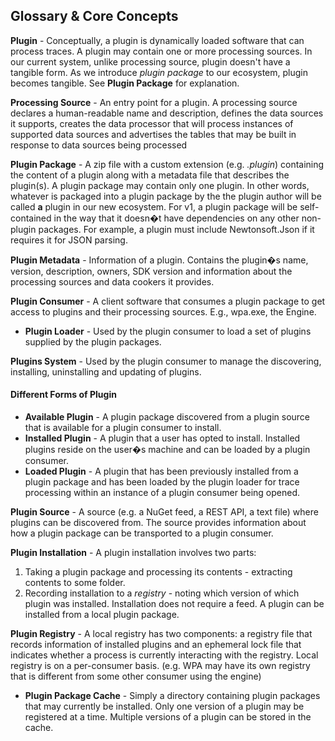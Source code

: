 ## Glossary & Core Concepts
**Plugin** - Conceptually, a plugin is dynamically loaded software that can process traces. A plugin may contain one or more processing sources.  In our current system,  unlike processing source,  plugin doesn't have a tangible form.  As we introduce *plugin package* to our ecosystem, plugin becomes tangible. See **Plugin Package** for explanation.

**Processing Source** - An entry point for a plugin. A processing source declares a human-readable name and description, defines the data sources it supports, creates the data processor that will process instances of supported data sources and advertises the tables that may be built in response to data sources being processed

**Plugin Package** - A zip file with a custom extension (e.g. *.plugin*) containing the content of a plugin along with a metadata file that describes the plugin(s).  A plugin package may contain only one plugin. In other words, whatever is packaged into a plugin package by the the plugin author will be called **a** plugin in our new ecosystem. For v1, a plugin package will be self-contained in the way that it doesn�t have dependencies on any other non-plugin packages. For example, a plugin must include Newtonsoft.Json if it requires it for JSON parsing.

**Plugin Metadata** - Information of a plugin. Contains the plugin�s name, version, description, owners, SDK version and information about the processing sources and data cookers it provides.

**Plugin Consumer** - A client software that consumes a plugin package to get access to plugins and their processing sources. E.g., wpa.exe, the Engine.
- **Plugin Loader** - Used by the plugin consumer to load a set of plugins supplied by the plugin packages.

**Plugins System** - Used by the plugin consumer to manage the discovering, installing, uninstalling and updating of plugins.

#### Different Forms of Plugin
 - **Available Plugin**  - A plugin package discovered from a plugin source that is available for a plugin consumer to install.
 - **Installed Plugin** - A plugin that a user has opted to install. Installed plugins reside on the user�s machine and can be loaded by a plugin consumer.
  - **Loaded Plugin** - A plugin that has been previously installed from a plugin package and has been loaded by the plugin loader for trace processing within an instance of a plugin consumer being opened.

**Plugin Source** - A source (e.g. a NuGet feed, a REST API, a text file) where plugins can be discovered from. The source provides information about how a plugin package can be transported to a plugin consumer.

**Plugin Installation** - A plugin installation involves two parts:
1. Taking a plugin package and processing its contents - extracting contents to some folder.
2. Recording installation to a *registry* - noting which version of which plugin was installed.
Installation does not require a feed. A plugin can be installed from a local plugin package.

**Plugin Registry** - A local registry has two components: a registry file that records information of installed plugins and an ephemeral lock file that indicates whether a process is currently interacting with the registry. Local registry is on a per-consumer basis. (e.g. WPA may have its own registry that is different from some other consumer using the engine)
- **Plugin Package Cache** - Simply a directory containing plugin packages that may currently be installed.
Only one version of a plugin may be registered at a time. Multiple versions of a plugin can be stored in the cache.